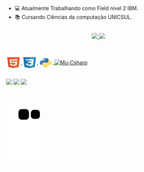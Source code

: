 - 💻  Atualmente Trabalhando como Field nível 2 IBM.
- 📚  Cursando Ciências da computação UNICSUL.

##

<div align="center">
  <a href="https://github.com/MuAlves">
  <img height="180em" src="https://github-readme-stats.vercel.app/api?username=MuAlves&show_icons=true&theme=dark&include_all_commits=true&count_private=true"/>
  <img height="180em" src="https://github-readme-stats.vercel.app/api/top-langs/?username=MuAlves&layout=compact&langs_count=7&theme=dark"/>
</div>

  ##
  
  <div style="display: inline_block"><br>
  <img align="center" alt="Mu-HTML" height="30" width="40" src="https://raw.githubusercontent.com/devicons/devicon/master/icons/html5/html5-original.svg">
  <img align="center" alt="Mu-CSS" height="30" width="40" src="https://raw.githubusercontent.com/devicons/devicon/master/icons/css3/css3-original.svg">
  <img align="center" alt="Mu-Python" height="30" width="40" src="https://raw.githubusercontent.com/devicons/devicon/master/icons/python/python-original.svg">
  <img align="center" alt="Mu-Csharp" height="30" width="40" src="https://cdn.jsdelivr.net/gh/devicons/devicon/icons/java/java-original.svg">
</div>
  
  ##
  
  <div> 
  <a href="https://www.instagram.com/muulilo/" target="_blank"><img src="https://img.shields.io/badge/-Instagram-%23E4405F?style=for-the-badge&logo=instagram&logoColor=white" target="_blank"></a>
  <a href = "mailto:murilo_.alves1995@hotmail.com"><img src="https://img.shields.io/badge/-Gmail-%23333?style=for-the-badge&logo=gmail&logoColor=white" target="_blank"></a>
  <a href="https://www.linkedin.com/in/murilo-alves-41484117b/" target="_blank"><img src="https://img.shields.io/badge/-LinkedIn-%230077B5?style=for-the-badge&logo=linkedin&logoColor=white" target="_blank"></a> 
 
</div>

  ##
  
  ![snake gif](https://github.com/MuAlves/MuAlves/blob/output/github-contribution-grid-snake.svg)
